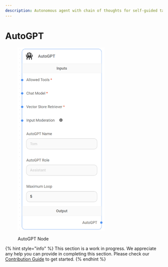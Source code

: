 ```yaml
---
description: Autonomous agent with chain of thoughts for self-guided task completion.
---
```


# AutoGPT

<figure><img src="../../../.gitbook/assets/image (12) (2).png" alt="" width="277"><figcaption><p>AutoGPT Node</p></figcaption></figure>

{% hint style="info" %}
This section is a work in progress. We appreciate any help you can provide in completing this section. Please check our [Contribution Guide](broken-reference) to get started.
{% endhint %}
